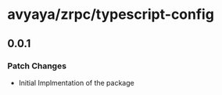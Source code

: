 # avyaya/zrpc/typescript-config

## 0.0.1

### Patch Changes

- Initial Implmentation of the package
